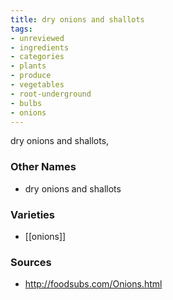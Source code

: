 ```yaml
---
title: dry onions and shallots
tags:
- unreviewed
- ingredients
- categories
- plants
- produce
- vegetables
- root-underground
- bulbs
- onions
---
```

dry onions and shallots,

### Other Names

* dry onions and shallots

### Varieties

* [[onions]]

### Sources
* http://foodsubs.com/Onions.html
